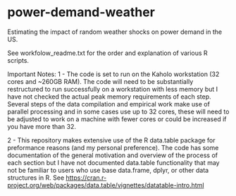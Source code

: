 # power-demand-weather
Estimating the impact of random weather shocks on power demand in the US.

See workfolow_readme.txt for the order and explanation of various R scripts. 

Important Notes:
1 - The code is set to run on the Kaholo workstation (32 cores and ~260GB RAM). The code will need to be substantially restructured to run successfully on a workstation with less memory but I have not checked the actual peak memory requirements of each step. Several steps of the data compilation and empirical work make use of parallel processing and in some cases use up to 32 cores, these will need to be adjusted to work on a machine with fewer cores or could be increased if you have more than 32.

2 - This repository makes extensive use of the R data.table package for preformance reasons (and my personal preference). The code has some documentation of the general motivation and overview of the process of each section but I have not documented data.table functionality that may not be familiar to users who use base data.frame, dplyr, or other data structures in R. See https://cran.r-project.org/web/packages/data.table/vignettes/datatable-intro.html
